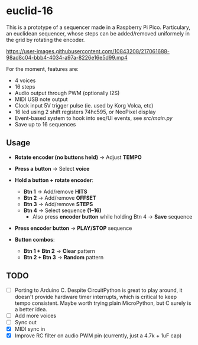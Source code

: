 # euclid-16

This is a prototype of a sequencer made in a Raspberry Pi Pico. Particulary, an euclidean sequencer, whose steps can be added/removed uniformely in the grid by rotating the encoder.


https://user-images.githubusercontent.com/10843208/217061688-98ad8c04-bbb4-4034-a97a-8226e16e5d99.mp4


For the moment, features are:
- 4 voices
- 16 steps
- Audio output through PWM (optionally I2S)
- MIDI USB note output
- Clock input 5V trigger pulse (ie. used by Korg Volca, etc)
- 16 led using 2 shift registers 74hc595, or NeoPixel display
- Event-based system to hook into seq/UI events, see _src/main.py_
- Save up to 16 sequences

## Usage
- **Rotate encoder (no buttons held)** → Adjust **TEMPO**

- **Press a button** → Select **voice**

- **Hold a button + rotate encoder**:
  - **Btn 1** → Add/remove **HITS**
  - **Btn 2** → Add/remove **OFFSET**
  - **Btn 3** → Add/remove **STEPS**
  - **Btn 4** → Select sequence **(1–16)**
    - Also press **encoder button** while holding Btn 4 → **Save** sequence

- **Press encoder button** → **PLAY/STOP** sequence

- **Button combos**:
  - **Btn 1 + Btn 2** → **Clear** pattern
  - **Btn 2 + Btn 3** → **Random** pattern

## TODO
- [ ] Porting to Arduino C. Despite CircuitPython is great to play around, it doesn't provide hardware timer interrupts, which is critical to keep tempo consistent. Maybe worth trying plain MicroPython, but C surely is a better idea.
- [ ] Add more voices
- [ ] Sync out
- [x] MIDI sync in
- [x] Improve RC filter on audio PWM pin (currently, just a 4.7k + 1uF cap)
